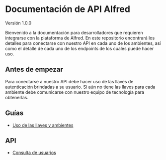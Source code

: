 # Documentación de API Alfred

Versión 1.0.0

Bienvenido a la documentación para desarrolladores que requieren integrarse con la plataforma de Alfred. En este repositorio encontrará los detalles para conectarse con nuestro API en cada uno de los ambientes, así como el detalle de cada uno de los endpoints de los cuales puede hacer uso.

## Antes de empezar

Para conectarse a nuestro API debe hacer uso de las llaves de autenticación brindadas a su usuario. Si aún no tiene las llaves para cada ambiente debe comunicarse con nuestro equipo de tecnología para obtenerlas.

## Guías

- [Uso de las llaves y ambientes](./guides/environment.md)

## API

- [Consulta de usuarios](./api/users.md)
